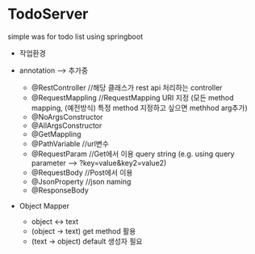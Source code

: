 # TodoServer
simple was for todo list using springboot

* 작업환경

* annotation --> 추가중
  - @RestController //해당 클래스가 rest api 처리하는 controller
  - @RequestMappling //RequestMapping URI 지정 (모든 method mapping, (예전방식) 특정 method 지정하고 싶으면 methhod arg추가)
  - @NoArgsConstructor 
  - @AllArgsConstructor
  - @GetMappling
  - @PathVariable //url변수 
  - @RequestParam //Get에서 이용 query string (e.g. using query parameter --> ?key=value&key2=value2)
  - @RequestBody //Post에서 이용
  - @JsonProperty //json naming
  - @ResponseBody 

* Object Mapper
  - object <-> text
  - (object -> text) get method 활용
  - (text -> object) default 생성자 필요    
